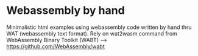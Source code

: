# Webassembly by hand
Minimalistic html examples using webassembly code written by hand thru WAT (webassembly text format).
Rely on wat2wasm command from WebAssembly Binary Toolkit (WABT) 
--> https://github.com/WebAssembly/wabt
